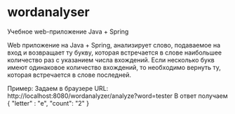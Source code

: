 # wordanalyser
Учебное web-приложение Java + Spring

Web приложение на Java + Spring, анализирует слово, подаваемое на вход и возвращает ту букву, которая встречается в слове наибольшее количество раз с указанием числа вхождений. Если несколько букв имеют одинаковое количество вхождений, то необходимо вернуть ту, которая встречается в слове последней.

Пример:
Задаем в браузере URL: http://localhost:8080/wordanalyzer/analyze?word=tester
В ответ получаем 
{
"letter" : "e",
"count": "2"
}
